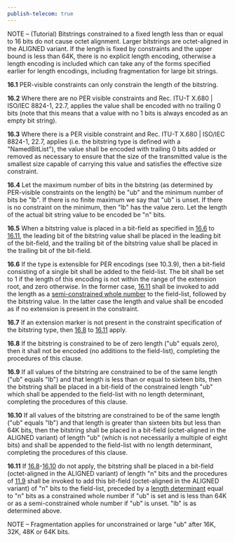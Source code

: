 ```yaml
---
publish-telecom: true
---
```


NOTE – (Tutorial) Bitstrings constrained to a fixed length less than or equal to 16 bits do not cause octet alignment. Larger bitstrings are octet-aligned in the ALIGNED variant. If the length is fixed by constraints and the upper bound is less than 64K, there is no explicit length encoding, otherwise a length encoding is included which can take any of the forms specified earlier for length encodings, including fragmentation for large bit strings.

**16.1** PER-visible constraints can only constrain the length of the bitstring.

**16.2** Where there are no PER visible constraints and Rec. ITU-T X.680 | ISO/IEC 8824-1, 22.7, applies the value shall be encoded with no trailing 0 bits (note that this means that a value with no 1 bits is always encoded as an empty bit string).

**16.3** Where there is a PER visible constraint and Rec. ITU-T X.680 | ISO/IEC 8824-1, 22.7, applies (i.e. the bitstring type is defined with a "NamedBitList"), the value shall be encoded with trailing 0 bits added or removed as necessary to ensure that the size of the transmitted value is the smallest size capable of carrying this value and satisfies the effective size constraint.

**16.4** Let the maximum number of bits in the bitstring (as determined by PER-visible constraints on the length) be "ub" and the minimum number of bits be "lb". If there is no finite maximum we say that "ub" is unset. If there is no constraint on the minimum, then "lb" has the value zero. Let the length of the actual bit string value to be encoded be "n" bits.

**16.5** When a bitstring value is placed in a bit-field as specified in [16.6](16%20Encoding%20of%20the%20bitstring%20type.md#user-content-^d4c8e9) to [16.11](16%20Encoding%20of%20the%20bitstring%20type.md#user-content-^e2e8bc), the leading bit of the bitstring value shall be placed in the leading bit of the bit-field, and the trailing bit of the bitstring value shall be placed in the trailing bit of the bit-field.

**16.6** If the type is extensible for PER encodings (see 10.3.9), then a bit-field consisting of a single bit shall be added to the field-list. The bit shall be set to 1 if the length of this encoding is not within the range of the extension root, and zero otherwise. In the former case, [16.11](16%20Encoding%20of%20the%20bitstring%20type.md#user-content-^e2e8bc) shall be invoked to add the length as a [semi-constrained whole number](./11.7%20Encoding%20of%20a%20semi-constrained%20whole%20number.md) to the field-list, followed by the bitstring value. In the latter case the length and value shall be encoded as if no extension is present in the constraint. <a id="^d4c8e9"></a>

**16.7** If an extension marker is not present in the constraint specification of the bitstring type, then [16.8](16%20Encoding%20of%20the%20bitstring%20type.md#user-content-^3de1cb) to [16.11](16%20Encoding%20of%20the%20bitstring%20type.md#^16.11) apply.

**16.8** If the bitstring is constrained to be of zero length ("ub" equals zero), then it shall not be encoded (no additions to the field-list), completing the procedures of this clause. <a id="^3de1cb"></a>

**16.9** If all values of the bitstring are constrained to be of the same length ("ub" equals "lb") and that length is less than or equal to sixteen bits, then the bitstring shall be placed in a bit-field of the constrained length "ub" which shall be appended to the field-list with no length determinant, completing the procedures of this clause.

**16.10** If all values of the bitstring are constrained to be of the same length ("ub" equals "lb") and that length is greater than sixteen bits but less than 64K bits, then the bitstring shall be placed in a bit-field (octet-aligned in the ALIGNED variant) of length "ub" (which is not necessarily a multiple of eight bits) and shall be appended to the field-list with no length determinant, completing the procedures of this clause. <a id="^d9b95b"></a>

**16.11** If [16.8](16%20Encoding%20of%20the%20bitstring%20type.md#user-content-^3de1cb)-[16.10](16%20Encoding%20of%20the%20bitstring%20type.md#user-content-^d9b95b) do not apply, the bitstring shall be placed in a bit-field (octet-aligned in the ALIGNED variant) of length "n" bits and the procedures of [11.9](./11.9%20General%20rules%20for%20encoding%20a%20length%20determinant.md) shall be invoked to add this bit-field (octet-aligned in the ALIGNED variant) of "n" bits to the field-list, preceded by a [length determinant](./11.9%20General%20rules%20for%20encoding%20a%20length%20determinant.md) equal to "n" bits as a constrained whole number if "ub" is set and is less than 64K or as a semi-constrained whole number if "ub" is unset. "lb" is as determined above. <a id="^e2e8bc"></a>

NOTE – Fragmentation applies for unconstrained or large "ub" after 16K, 32K, 48K or 64K bits.
